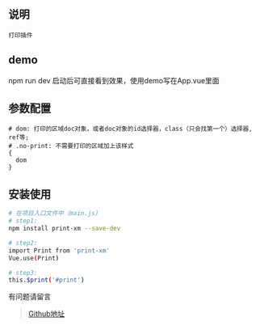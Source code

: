
## 说明
  ```
  打印插件
  ```

## demo
  
  npm run dev 启动后可直接看到效果，使用demo写在App.vue里面

## 参数配置
  ```
  # dom: 打印的区域doc对象，或者doc对象的id选择器，class（只会找第一个）选择器, ref等; 
  # .no-print: 不需要打印的区域加上该样式
  {
    dom
  }
  ```

## 安装使用

  ``` bash
  # 在项目入口文件中（main.js) 
  # step1: 
  npm install print-xm --save-dev

  # step2:
  import Print from 'print-xm'
  Vue.use(Print)

  # step3: 
  this.$print('#print')
  ```

有问题请留言
> [Github地址](https://github.com/Tomar-Y/components/print)
